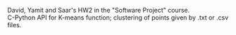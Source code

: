 David, Yamit and Saar's HW2 in the "Software Project" course.
<br>
C-Python API for K-means function; clustering of points given by .txt or .csv files.
